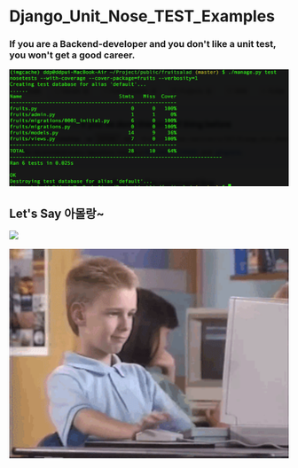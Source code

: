 # Django_Unit_Nose_TEST_Examples

### If you are a Backend-developer and you don't like a unit test, you won't get a good career.


<p align="left">
  <img src="./img/snap_shot.png" width="700"/>
</p>







## Let's Say 아몰랑~ 
<p align="left">
  <img src="http://i.imgur.com/2kt9tD1.png" width="700"/>
</p>

<p align="left">
  <img src="./img/rebase.gif" width="700"/>
</p>


